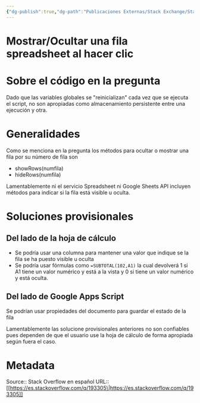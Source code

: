 ```yaml
---
{"dg-publish":true,"dg-path":"Publicaciones Externas/Stack Exchange/Stack Overflow en español/es.stackoverflow.com-193305.md","permalink":"/publicaciones-externas/stack-exchange/stack-overflow-en-espanol/es-stackoverflow-com-193305/","title":"Mostrar/Ocultar una fila spreadsheet al hacer clic","hide":true,"noteIcon":"default","created":"2024-04-03T12:49:10.728-06:00","updated":"2024-04-05T16:43:54.288-06:00"}
---
```


# Mostrar/Ocultar una fila spreadsheet al hacer clic

# Sobre el código en la pregunta

Dado que las variables globales se "reinicializan" cada vez que se ejecuta el script, no son apropiadas como almacenamiento persistente entre una ejecución y otra.

# Generalidades

Como se menciona en la pregunta los métodos para ocultar o mostrar una fila por su número de fila son

- showRows(numfila)
- hideRows(numfila)

Lamentablemente ni el servicio Spreadsheet ni Google Sheets API incluyen métodos para indicar si la fila está visible u oculta.

# Soluciones provisionales

## Del lado de la hoja de cálculo

- Se podría usar una columna para mantener una valor que indique se la fila se ha puesto visible u oculta
- Se podría usar fórmulas como `=SUBTOTAL(102,A1)` la cual devolverá 1 si A1 tiene un valor numérico y está a la vista y 0 si tiene un valor numérico y está oculta.

## Del lado de Google Apps Script 

Se podrían usar propiedades del documento para guardar el estado de la fila 

Lamentablemente las solucione provisionales anteriores no son confiables pues dependen de que el usuario use la hoja de cálculo de forma apropiada según fuera el caso.



# Metadata
Source:: Stack Overflow en español
URL:: [[https://es.stackoverflow.com/q/193305\|https://es.stackoverflow.com/q/193305]]

